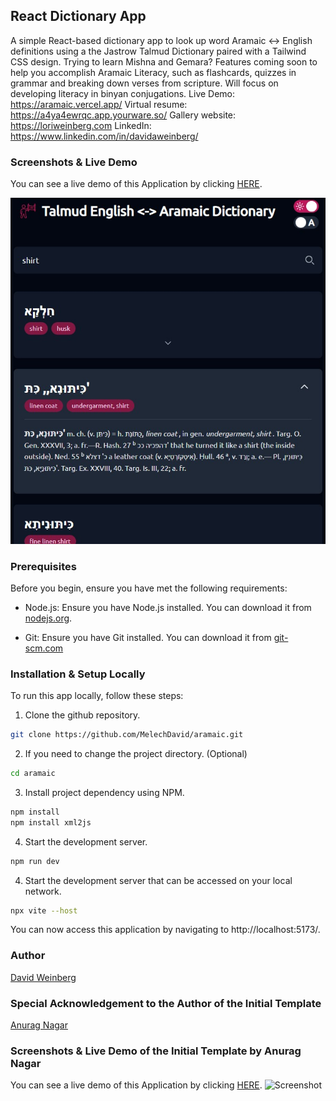 ## React Dictionary App

A simple React-based dictionary app to look up word Aramaic <-> English definitions using a the Jastrow Talmud Dictionary paired with a Tailwind CSS design.
Trying to learn Mishna and Gemara? Features coming soon to help you accomplish Aramaic Literacy, such as flashcards, quizzes in grammar and breaking down verses from scripture. Will focus on developing literacy in binyan conjugations. Live Demo: https://aramaic.vercel.app/
Virtual resume: https://a4ya4ewrqc.app.yourware.so/
Gallery website: https://loriweinberg.com
LinkedIn: https://www.linkedin.com/in/davidaweinberg/

### Screenshots & Live Demo

You can see a live demo of this Application by clicking [HERE](https://aramaic.vercel.app/).

![Screenshot](https://github.com/MelechDavid/aramaic/blob/main/content/screenshots/Imageshow.jpg)

### Prerequisites

Before you begin, ensure you have met the following requirements:

-   Node.js: Ensure you have Node.js installed. You can download it from [nodejs.org](https://nodejs.org/).

-   Git: Ensure you have Git installed. You can download it from [git-scm.com](https://git-scm.com/downloads)

### Installation & Setup Locally

To run this app locally, follow these steps:

1. Clone the github repository.

```bash
git clone https://github.com/MelechDavid/aramaic.git
```

2. If you need to change the project directory. (Optional)

```bash
cd aramaic
```

3. Install project dependency using NPM.

```bash
npm install
npm install xml2js
```

4. Start the development server.

```bash
npm run dev
```

4. Start the development server that can be accessed on your local network.

```bash
npx vite --host
```

You can now access this application by navigating to http://localhost:5173/.

### Author
[David Weinberg](mailto:dave.a.weinberg@gmail.com)

### Special Acknowledgement to the Author of the Initial Template
[Anurag Nagar](mailto:nagaranurag1999@gmail.com)
### Screenshots & Live Demo of the Initial Template by Anurag Nagar
You can see a live demo of this Application by clicking [HERE](https://dictionary-reactjs-app.vercel.app/).
![Screenshot](https://github.com/anuraagnagar/dictionary-app/blob/main/content/screenshots/Imageshow.jpg)